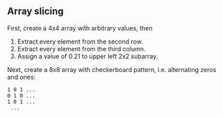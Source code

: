 <!--
SPDX-FileCopyrightText: 2019 CSC - IT Center for Science Ltd. <www.csc.fi>

SPDX-License-Identifier: CC-BY-NC-SA-4.0
-->

## Array slicing

First, create a 4x4 array with arbitrary values, then

1. Extract every element from the second row.
2. Extract every element from the third column.
3. Assign a value of 0.21 to upper left 2x2 subarray.

Next, create a 8x8 array with checkerboard pattern, i.e. alternating zeros
and ones:

```
1 0 1 ...
0 1 0 ...
1 0 1 ...
 ...
```
